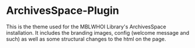 # ArchivesSpace-Plugin

This is the theme used for the MBLWHOI Library's ArchivesSpace installation. It includes the branding images, config (welcome message and such) as well as some structural changes to the html on the page. 
